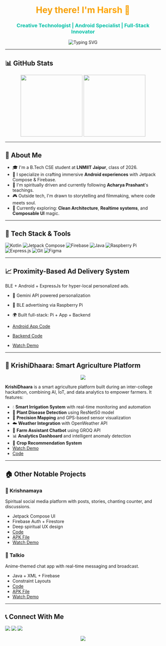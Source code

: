 <h1 align="center" style="color:#F7A000;">Hey there! I'm <span style="color:#FFA500;">Harsh</span> 👋</h1>
<h3 align="center" style="color:#00BFA6;">Creative Technologist | Android Specialist | Full-Stack Innovator</h3>

<p align="center">
  <img src="https://readme-typing-svg.demolab.com?font=Fira+Code&weight=500&pause=1000&color=F7A000&width=435&lines=Building+apps+that+matter...;Coding+with+intention+%26+design;Android+dev+%7C+IoT+enthusiast+%7C+Creator+forever" alt="Typing SVG" />
</p>

---

## 📊 GitHub Stats

<p align="center">
  <img src="https://github-readme-stats.vercel.app/api?username=harshjoshi004&show_icons=true&theme=radical" height="200"/>
  <img src="https://github-readme-streak-stats.herokuapp.com/?user=harshjoshi004&theme=radical" height="200"/>
</p>

---

## 🧠 About Me

* 🎓 I'm a B.Tech CSE student at **LNMIIT Jaipur**, class of 2026.
* 📱 I specialize in crafting immersive **Android experiences** with Jetpack Compose & Firebase.
* 🧘 I'm spiritually driven and currently following **Acharya Prashant**'s teachings.
* 🎮 Outside tech, I'm drawn to storytelling and filmmaking, where code meets soul.
* 🌱 Currently exploring: **Clean Architecture**, **Realtime systems**, and **Composable UI** magic.

---

## 🔧 Tech Stack & Tools

![Kotlin](https://img.shields.io/badge/-Kotlin-7F52FF?style=flat\&logo=kotlin\&logoColor=white)
![Jetpack Compose](https://img.shields.io/badge/-Jetpack%20Compose-4285F4?style=flat\&logo=android\&logoColor=white)
![Firebase](https://img.shields.io/badge/-Firebase-FFCA28?style=flat\&logo=firebase\&logoColor=black)
![Java](https://img.shields.io/badge/-Java-ED8B00?style=flat\&logo=java\&logoColor=white)
![Raspberry Pi](https://img.shields.io/badge/-RaspberryPi-C51A4A?style=flat\&logo=raspberrypi\&logoColor=white)
![Express.js](https://img.shields.io/badge/-Express.js-000000?style=flat\&logo=express\&logoColor=white)
![Git](https://img.shields.io/badge/-Git-F05032?style=flat\&logo=git\&logoColor=white)
![Figma](https://img.shields.io/badge/-Figma-F24E1E?style=flat\&logo=figma\&logoColor=white)

---

## 📈 Proximity-Based Ad Delivery System

BLE + Android + ExpressJs for hyper-local personalized ads.

* 🔹 Gemini API powered personalization
* 📶 BLE advertising via Raspberry Pi
* 🌍 Built full-stack: Pi + App + Backend

* [Android App Code](https://github.com/harshjoshi004/ctiot_android_app)
* [Backend Code](https://github.com/harshjoshi004/ctiot_backend)
* [Watch Demo](https://www.loom.com/share/cebae960d06542f287232f510a05924a?sid=356737e1-6886-4633-8e95-6f983de6dbb7)

---

## 🌿 KrishiDhaara: Smart Agriculture Platform

<p align="center">
  <img src="https://img.shields.io/badge/YouTube-Demo-red?style=for-the-badge&logo=youtube" />
</p>

**KrishiDhaara** is a smart agriculture platform built during an inter-college hackathon, combining AI, IoT, and data analytics to empower farmers. It features:

* 💧 **Smart Irrigation System** with real-time monitoring and automation
* 🌿 **Plant Disease Detection** using ResNet50 model
* 🔹 **Precision Mapping** and GPS-based sensor visualization
* ☁️ **Weather Integration** with OpenWeather API
* 🧠 **Farm Assistant Chatbot** using GROQ API
* 📊 **Analytics Dashboard** and intelligent anomaly detection
* 🌱 **Crop Recommendation System**
* [Watch Demo](https://youtu.be/s2302dVRVlo)
* [Code](https://github.com/SiddharthJiyani/KrishiDhaara)

---

## 🏠 Other Notable Projects

### 🙏 Krishnamaya

Spiritual social media platform with posts, stories, chanting counter, and discussions.

* Jetpack Compose UI
* Firebase Auth + Firestore
* Deep spiritual UX design
* [Code](https://github.com/harshjoshi004/Krishnamay)
* [APK File](https://drive.google.com/file/d/1-E61M3-bC8Iys9zo-WWiERjjsXC9NnVj/view)
* [Watch Demo](https://drive.google.com/file/d/1nD_MYagIg92nITRD9lGbw7xcMU-s8Nfv/view)

### 💬 Talkio

Anime-themed chat app with real-time messaging and broadcast.

* Java + XML + Firebase
* Constraint Layouts
* [Code](https://github.com/harshjoshi004/Talkio-ChattingApp)
* [APK File](https://drive.google.com/file/d/1gzKcFe3eHOGu1BLrXNCbrO3MI9aj4lWc/view?usp=sharing)
* [Watch Demo](https://www.loom.com/share/8c84848768fe4aa19a4d8841da7948c9?sid=f7e4804d-04bb-4e52-9a3a-31edb1c23596)

---

## 📞 Connect With Me

<p align="left">
  <a href="mailto:theharshjoshi2@gmail.com"><img src="https://img.shields.io/badge/Gmail-D14836?style=flat&logo=gmail&logoColor=white"/></a>
  <a href="https://www.linkedin.com/in/harsh-joshi-6a0509257/"><img src="https://img.shields.io/badge/LinkedIn-0A66C2?style=flat&logo=linkedin&logoColor=white"/></a>
  <a href="https://github.com/harshjoshi004"><img src="https://img.shields.io/badge/GitHub-100000?style=flat&logo=github&logoColor=white"/></a>
</p>

<p align="center">
  <img src="https://komarev.com/ghpvc/?username=harshjoshi004&label=Profile+Visitors" />
</p>

